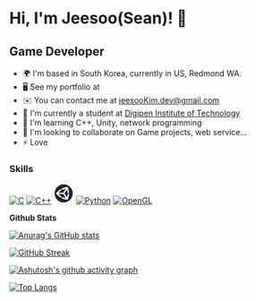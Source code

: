 # Hi, I'm Jeesoo(Sean)! 👋

Game Developer
-----------------

* 🌍  I'm based in South Korea, currently in US, Redmond WA.
* 🖥️  See my portfolio at 
* ✉️  You can contact me at [jeesooKim.dev@gmail.com](mailto:jeesooKim.dev@gmail.com)
* 🚀  I'm currently a student at [Digipen Institute of Technology](https://www.digipen.edu/)
* 🧠  I'm learning C++, Unity, network programming
* 🤝  I'm looking to collaborate on Game projects, web service...
* ⚡  Love 

### Skills

<p align="left">
<a href="https://docs.microsoft.com/en-us/cpp/?view=msvc-170" target="_blank" rel="noreferrer"><img src="https://raw.githubusercontent.com/danielcranney/readme-generator/main/public/icons/skills/c-colored.svg" width="36" height="36" alt="C" /></a>
<a href="https://docs.microsoft.com/en-us/cpp/?view=msvc-170" target="_blank" rel="noreferrer"><img src="https://upload.wikimedia.org/wikipedia/commons/1/18/ISO_C%2B%2B_Logo.svg" width="36" height="36" alt="C++" /></a>
<a href="https://unity.com/" target="_blank" rel="noreferrer"><img src="https://github.com/steverichey/DockIcons/blob/master/icons/unity.svg" width="36" height="36" alt="Unity" /></a>
<a href="https://www.python.org/" target="_blank" rel="noreferrer"><img src="https://raw.githubusercontent.com/danielcranney/readme-generator/main/public/icons/skills/python-colored.svg" width="36" height="36" alt="Python" /></a>
<a href="https://www.opengl.org/" target="_blank" rel="noreferrer"><img src="https://commons.wikimedia.org/wiki/File:Opengl-logo.svg" width="36" height="36" alt="OpenGL" /></a>
</p>

<b>Github Stats</b>

[![Anurag's GitHub stats](https://github-readme-stats.vercel.app/api?username=JeesooKim95)](https://github.com/anuraghazra/github-readme-stats)

[![GitHub Streak](https://github-readme-streak-stats.herokuapp.com/?user=JeesooKim95)](https://git.io/streak-stats)

[![Ashutosh's github activity graph](https://activity-graph.herokuapp.com/graph?username=JeesooKim95&theme=dracula)](https://github.com/ashutosh00710/github-readme-activity-graph)

[![Top Langs](https://github-readme-stats.vercel.app/api/top-langs/?username=JeesooKim95)](https://github.com/anuraghazra/github-readme-stats)


<!--
**JeesooKim95/JeesooKim95** is a ✨ _special_ ✨ repository because its `README.md` (this file) appears on your GitHub profile.



Here are some ideas to get you started:

- 🔭 I’m currently working on ...
- 🌱 I’m currently learning ...
- 👯 I’m looking to collaborate on ...
- 🤔 I’m looking for help with ...
- 💬 Ask me about ...
- 📫 How to reach me: ...
- 😄 Pronouns: ...
- ⚡ Fun fact: ...
-->
